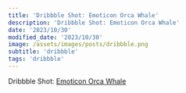 ```yaml
---
title: 'Dribbble Shot: Emoticon Orca Whale'
description: 'Dribbble Shot: Emoticon Orca Whale'
date: '2023/10/30'
modified_date: '2023/10/30'
image: /assets/images/posts/dribbble.png
subtitle: 'dribbble'
tags: 'dribbble'
---
```


Dribbble Shot: [Emoticon Orca Whale](https://dribbble.com/shots/2621466-Emoticon-Orca-Whale)
